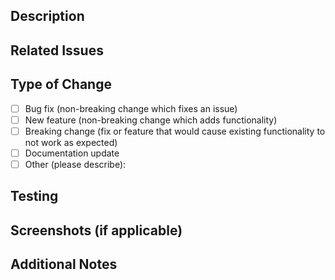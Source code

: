 ## Description
<!-- Provide a clear and concise description of your changes -->

## Related Issues
<!-- Link any related issues using GitHub keywords (e.g., "closes #123", "fixes #456", "related to #789") -->

## Type of Change
<!-- Put an `x` in the boxes that apply -->
- [ ] Bug fix (non-breaking change which fixes an issue)
- [ ] New feature (non-breaking change which adds functionality)
- [ ] Breaking change (fix or feature that would cause existing functionality to not work as expected)
- [ ] Documentation update
- [ ] Other (please describe):

## Testing
<!-- Describe the tests you ran or the steps to verify your changes -->

## Screenshots (if applicable)
<!-- Add screenshots to help explain your changes -->

## Additional Notes
<!-- Add any other context about the PR here -->
